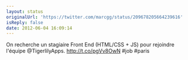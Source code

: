 ```yaml
---
layout: status
originalUrl: 'https://twitter.com/marcgg/status/209678205664239616'
isReply: false
date: 2012-06-04 16:09:14
---
```


On recherche un stagiaire Front End (HTML/CSS + JS) pour rejoindre l'équipe @TigerlilyApps. http://t.co/pgVv8OwN #job #paris

